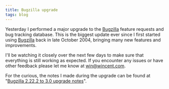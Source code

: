 ```yaml
---
title: Bugzilla upgrade
tags: blog
---
```


Yesterday I performed a major upgrade to the [Bugzilla](http://www.wincent.com/wiki/Bugzilla) feature requests and bug tracking database. This is the biggest update ever since I first started using [Bugzilla](http://www.wincent.com/wiki/Bugzilla) back in late October 2004, bringing many new features and improvements.

I'll be watching it closely over the next few days to make sure that everything is still working as expected. If you encounter any issues or have other feedback please let me know at <win@wincent.com>.

For the curious, the notes I made during the upgrade can be found at "[Bugzilla 2.22.2 to 3.0 upgrade notes](http://www.wincent.com/wiki/Bugzilla%202.22.2%20to%203.0%20upgrade%20notes)".
